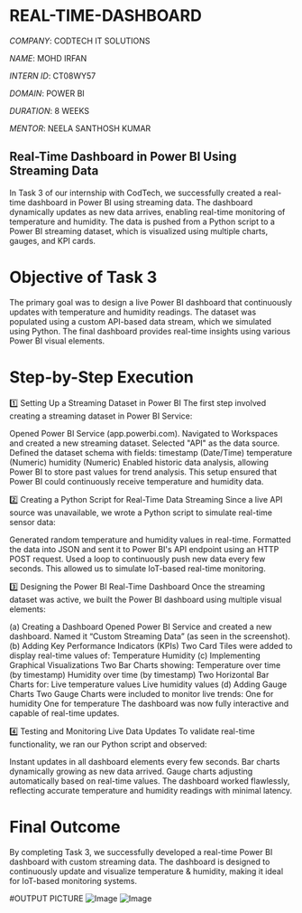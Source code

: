 # REAL-TIME-DASHBOARD

*COMPANY*: CODTECH IT SOLUTIONS

*NAME*: MOHD IRFAN

*INTERN ID*: CT08WY57

*DOMAIN*: POWER BI

*DURATION*: 8 WEEKS

*MENTOR*: NEELA SANTHOSH KUMAR

## Real-Time Dashboard in Power BI Using Streaming Data
In Task 3 of our internship with CodTech, we successfully created a real-time dashboard in Power BI using streaming data. The dashboard dynamically updates as new data arrives, enabling real-time monitoring of temperature and humidity. The data is pushed from a Python script to a Power BI streaming dataset, which is visualized using multiple charts, gauges, and KPI cards.

# Objective of Task 3
The primary goal was to design a live Power BI dashboard that continuously updates with temperature and humidity readings. The dataset was populated using a custom API-based data stream, which we simulated using Python. The final dashboard provides real-time insights using various Power BI visual elements.

# Step-by-Step Execution
1️⃣ Setting Up a Streaming Dataset in Power BI
The first step involved creating a streaming dataset in Power BI Service:

Opened Power BI Service (app.powerbi.com).
Navigated to Workspaces and created a new streaming dataset.
Selected "API" as the data source.
Defined the dataset schema with fields:
timestamp (Date/Time)
temperature (Numeric)
humidity (Numeric)
Enabled historic data analysis, allowing Power BI to store past values for trend analysis.
This setup ensured that Power BI could continuously receive temperature and humidity data.

2️⃣ Creating a Python Script for Real-Time Data Streaming
Since a live API source was unavailable, we wrote a Python script to simulate real-time sensor data:

Generated random temperature and humidity values in real-time.
Formatted the data into JSON and sent it to Power BI's API endpoint using an HTTP POST request.
Used a loop to continuously push new data every few seconds.
This allowed us to simulate IoT-based real-time monitoring.

3️⃣ Designing the Power BI Real-Time Dashboard
Once the streaming dataset was active, we built the Power BI dashboard using multiple visual elements:

(a) Creating a Dashboard
Opened Power BI Service and created a new dashboard.
Named it “Custom Streaming Data” (as seen in the screenshot).
(b) Adding Key Performance Indicators (KPIs)
Two Card Tiles were added to display real-time values of:
Temperature
Humidity
(c) Implementing Graphical Visualizations
Two Bar Charts showing:
Temperature over time (by timestamp)
Humidity over time (by timestamp)
Two Horizontal Bar Charts for:
Live temperature values
Live humidity values
(d) Adding Gauge Charts
Two Gauge Charts were included to monitor live trends:
One for humidity
One for temperature
The dashboard was now fully interactive and capable of real-time updates.

4️⃣ Testing and Monitoring Live Data Updates
To validate real-time functionality, we ran our Python script and observed:

Instant updates in all dashboard elements every few seconds.
Bar charts dynamically growing as new data arrived.
Gauge charts adjusting automatically based on real-time values.
The dashboard worked flawlessly, reflecting accurate temperature and humidity readings with minimal latency.

# Final Outcome
By completing Task 3, we successfully developed a real-time Power BI dashboard with custom streaming data. The dashboard is designed to continuously update and visualize temperature & humidity, making it ideal for IoT-based monitoring systems.

#OUTPUT PICTURE 
![Image](https://github.com/user-attachments/assets/25d5c632-e728-467e-9c08-0f780ab65272)
![Image](https://github.com/user-attachments/assets/39b5d04c-8ebb-42b4-904e-4412bf7aa45f)
